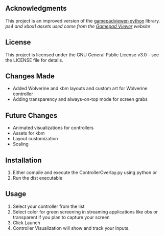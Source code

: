 ## Acknowledgments
This project is an improved version of the [gamepadviewer-python](https://github.com/Sitryk/gamepadviewer-python) library.
*ps4 and xbox1 assets used come from the [Gamepad Viewer](https://gamepadviewer.com/) website*

## License

This project is licensed under the GNU General Public License v3.0 - see the LICENSE file for details.

## Changes Made

- Added Wolverine and kbm layouts and custom art for Wolverine controller
- Adding transparency and always-on-top mode for screen grabs

## Future Changes

- Animated visualizations for controllers
- Assets for kbm
- Layout customization
- Scaling

## Installation

1. Either compile and execute the ControllerOverlay.py using python
or 
2. Run the dist executable

## Usage

1. Select your controller from the list
2. Select color for green screening in streaming applications like obs or transparent if you plan to capture your screen
3. Click Launch
4. Controller Visualization will show and track your inputs.


